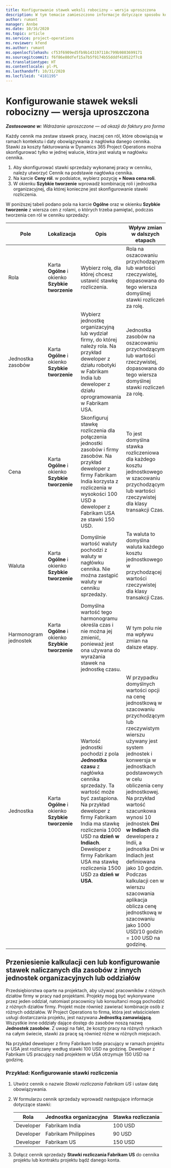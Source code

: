 ```yaml
---
title: Konfigurowanie stawek weksli robocizny — wersja uproszczona
description: W tym temacie zamieszczono informacje dotyczące sposobu konfigurowania stawek rozliczania wykonanej pracy w Project Operations.
author: rumant
manager: Annbe
ms.date: 10/16/2020
ms.topic: article
ms.service: project-operations
ms.reviewer: kfend
ms.author: rumant
ms.openlocfilehash: cf53f6909ed5fb9b143197118c799b9803699171
ms.sourcegitcommit: f6f86e80dfef15a7b5f9174b55dddf410522f7c8
ms.translationtype: HT
ms.contentlocale: pl-PL
ms.lasthandoff: 10/31/2020
ms.locfileid: "4181195"
---
```

# <a name="set-up-labor-bill-rates---lite"></a>Konfigurowanie stawek weksli robocizny — wersja uproszczona

_**Zastosowane w:** Wdrażanie uproszczone — od okazji do faktury pro forma_

Każdy cennik ma zestaw stawek pracy, inaczej cen ról, które obowiązują w ramach kontekstu i daty obowiązywania z nagłówka danego cennika. Stawki za koszty fakturowania w Dynamics 365 Project Operations można skonfigurować tylko w jednej walucie, która jest walutą w nagłówku cennika.

1. Aby skonfigurować stawki sprzedaży wykonanej pracy w cenniku, należy utworzyć Cennik na podstawie nagłówka cennika. 
2. Na karcie **Ceny ról**. w podsiatce, wybierz pozycję **+ Nowa cena roli**. 
3. W okienku **Szybkie tworzenie** wprowadź kombinację roli i jednostka organizacyjnej, dla której konieczne jest skonfigurowanie stawki rozliczenia.

  W poniższej tabeli podano pola na karcie **Ogólne** oraz w okienku **Szybkie tworzenie** z wiersza cen z rolami, o których trzeba pamiętać, podczas tworzenia cen ról w cenniku sprzedaży:

  | Pole | Lokalizacja | Opis | Wpływ zmian w dalszych etapach |
  | --- | --- | --- | --- |
  | Rola | Karta **Ogólne** i okienko **Szybkie tworzenie** | Wybierz rolę, dla której chcesz ustawić stawkę rozliczenia. | Rola na oszacowaniu przychodzącym lub wartości rzeczywistej, dopasowana do tego wiersza domyślnej stawki rozliczeń za rolę. |
  | Jednostka zasobów | Karta **Ogólne** i okienko **Szybkie tworzenie** | Wybierz jednostkę organizacyjną lub wydział firmy, do której należy rola. Na przykład deweloper z działu robotyki w Fabrikam India lub deweloper z działu oprogramowania w Fabrikam USA. | Jednostka zasobów na oszacowaniu przychodzącym lub wartości rzeczywistej, dopasowana do tego wiersza domyślnej stawki rozliczeń za rolę. |
  | Cena | Karta **Ogólne** i okienko **Szybkie tworzenie** | Skonfiguruj stawkę rozliczenia dla połączenia jednostki zasobów i firmy zasobów. Na przykład deweloper z firmy Fabrikam India korzysta z rozliczenia w wysokości 100 USD a deweloper z Fabrikam USA ze stawki 150 USD. | To jest domyślna stawka rozliczeniowa dla każdego kosztu jednostkowego w szacowaniu przychodzącym lub wartości rzeczywistej dla klasy transakcji Czas. |
  | Waluta | Karta **Ogólne** i okienko **Szybkie tworzenie**| Domyślnie wartość waluty pochodzi z waluty w nagłówku cennika. Nie można zastąpić waluty w cenniku sprzedaży. | Ta waluta to domyślna waluta każdego kosztu jednostkowego w przychodzącej wartości rzeczywistej dla klasy transakcji Czas. |
  | Harmonogram jednostek | Karta **Ogólne** i okienko **Szybkie tworzenie** | Domyślna wartość tego harmonogramu określa czas i nie można jej zmienić, ponieważ jest ona używana do wyrażania stawek na jednostkę czasu. | W tym polu nie ma wpływu zmian na dalsze etapy. |
  | Jednostka | Karta **Ogólne** i okienko **Szybkie tworzenie** | Wartość jednostki pochodzi z pola **Jednostka czasu** z nagłówka cennika sprzedaży. Ta wartość może być zastąpiona. Na przykład deweloper z firmy Fabrikam India ma stawkę rozliczenia 1000 USD na **dzień w Indiach**. Deweloper z firmy Fabrikam USA ma stawkę rozliczenia 1500 USD za **dzień w USA**. | W przypadku domyślnych wartości opcji na cenę jednostkową w szacowaniu przychodzącym lub rzeczywistym wierszu używany jest system jednostek i konwersja w jednostkach podstawowych w celu obliczenia ceny jednostkowej. Na przykład wartość szacunkowa wynosi 10 jednostek **Dni w Indiach** dla dewelopera z Indii, a jednostka Dni w Indiach jest definiowana jako 10 godzin. Podczas kalkulacji cen w wierszu szacowania aplikacja oblicza cenę jednostkową w szacowaniu jako 1000 USD/10 godzin = 100 USD na godzinę. |


## <a name="transfer-pricing-or-set-up-bill-rates-for-resources-from-other-organizational-units-or-divisions"></a>Przeniesienie kalkulacji cen lub konfigurowanie stawek naliczanych dla zasobów z innych jednostek organizacyjnych lub oddziałów 

Przedsiębiorstwa oparte na projektach, aby używać pracowników z różnych działów firmy w pracy nad projektami. Projekty mogą być wykonywane przez jeden oddział, natomiast pracownicy lub konsultanci mogą pochodzić z różnych działów firmy. Projekt może również zawierać kombinacje osób z różnych oddziałów. W Project Operations to firma, która jest właścicielem usługi dostarczania projektu, jest nazywana **Jednostką zamawiającą**. Wszystkie inne oddziały dające dostęp do zasobów noszą nazwę **Jednostek zasobów**. Z uwagi na fakt, że koszty pracy na różnych rynkach na całym świecie, stawki za pracę są również różne w różnych miejscach.

Na przykład deweloper z firmy Fabrikam Indie pracujący w ramach projektu w USA jest rozliczany według stawki 100 USD na godzinę. Deweloper z Fabrikam US pracujący nad projektem w USA otrzymuje 150 USD na godzinę.

### <a name="example-set-up-a-bill-rate"></a>Przykład: Konfigurowanie stawki rozliczenia

1. Utwórz cennik o nazwie *Stawki rozliczania Fabrikam US* i ustaw datę obowiązywania.
2. W formularzu cennik sprzedaży wprowadź następujące informacje dotyczące stawki:

    | Rola | Jednostka organizacyjna | Stawka rozliczania |
    | --- | --- | --- |
    | Developer | Fabrikam India | 100 USD |
    | Developer | Fabrikam Philippines | 90 USD |
    | Developer | Fabrikam US | 150 USD |

3. Dołącz cennik sprzedaży **Stawki rozliczania Fabrikam US** do cennika projektu lub kontraktu projektu bądź danego konta.
